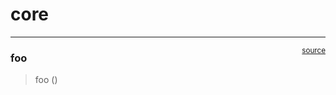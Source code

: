 # core


<!-- WARNING: THIS FILE WAS AUTOGENERATED! DO NOT EDIT! -->

------------------------------------------------------------------------

<a
href="https://github.com/abdulahad/AgenticDialog/blob/main/AgenticDialog/core.py#L9"
target="_blank" style="float:right; font-size:smaller">source</a>

### foo

>  foo ()
